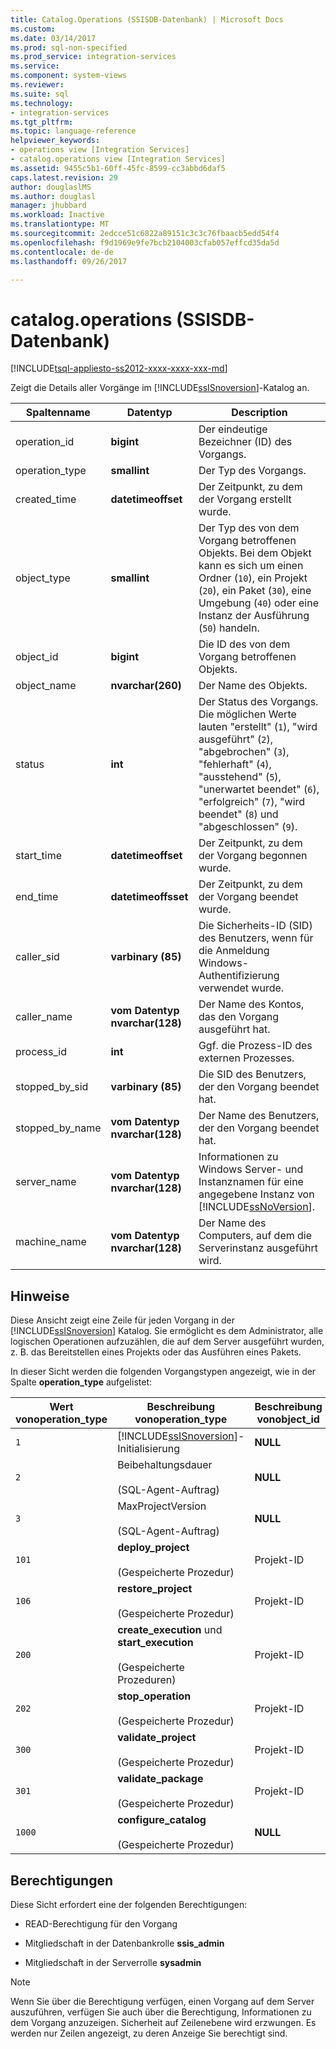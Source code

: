 ```yaml
---
title: Catalog.Operations (SSISDB-Datenbank) | Microsoft Docs
ms.custom: 
ms.date: 03/14/2017
ms.prod: sql-non-specified
ms.prod_service: integration-services
ms.service: 
ms.component: system-views
ms.reviewer: 
ms.suite: sql
ms.technology:
- integration-services
ms.tgt_pltfrm: 
ms.topic: language-reference
helpviewer_keywords:
- operations view [Integration Services]
- catalog.operations view [Integration Services]
ms.assetid: 9455c5b1-60ff-45fc-8599-cc3abbd6daf5
caps.latest.revision: 29
author: douglaslMS
ms.author: douglasl
manager: jhubbard
ms.workload: Inactive
ms.translationtype: MT
ms.sourcegitcommit: 2edcce51c6822a89151c3c3c76fbaacb5edd54f4
ms.openlocfilehash: f9d1969e9fe7bcb2104003cfab057effcd35da5d
ms.contentlocale: de-de
ms.lasthandoff: 09/26/2017

---
```

# <a name="catalogoperations-ssisdb-database"></a>catalog.operations (SSISDB-Datenbank)
[!INCLUDE[tsql-appliesto-ss2012-xxxx-xxxx-xxx-md](../../includes/tsql-appliesto-ss2012-xxxx-xxxx-xxx-md.md)]

  Zeigt die Details aller Vorgänge im [!INCLUDE[ssISnoversion](../../includes/ssisnoversion-md.md)]-Katalog an.  
  
|Spaltenname|Datentyp|Description|  
|-----------------|---------------|-----------------|  
|operation_id|**bigint**|Der eindeutige Bezeichner (ID) des Vorgangs.|  
|operation_type|**smallint**|Der Typ des Vorgangs.|  
|created_time|**datetimeoffset**|Der Zeitpunkt, zu dem der Vorgang erstellt wurde.|  
|object_type|**smallint**|Der Typ des von dem Vorgang betroffenen Objekts. Bei dem Objekt kann es sich um einen Ordner (`10`), ein Projekt (`20`), ein Paket (`30`), eine Umgebung (`40`) oder eine Instanz der Ausführung (`50`) handeln.|  
|object_id|**bigint**|Die ID des von dem Vorgang betroffenen Objekts.|  
|object_name|**nvarchar(260)**|Der Name des Objekts.|  
|status|**int**|Der Status des Vorgangs. Die möglichen Werte lauten "erstellt" (`1`), "wird ausgeführt" (`2`), "abgebrochen" (`3`), "fehlerhaft" (`4`), "ausstehend" (`5`), "unerwartet beendet" (`6`), "erfolgreich" (`7`), "wird beendet" (`8`) und "abgeschlossen" (`9`).|  
|start_time|**datetimeoffset**|Der Zeitpunkt, zu dem der Vorgang begonnen wurde.|  
|end_time|**datetimeoffsset**|Der Zeitpunkt, zu dem der Vorgang beendet wurde.|  
|caller_sid|**varbinary (85)**|Die Sicherheits-ID (SID) des Benutzers, wenn für die Anmeldung Windows-Authentifizierung verwendet wurde.|  
|caller_name|**vom Datentyp nvarchar(128)**|Der Name des Kontos, das den Vorgang ausgeführt hat.|  
|process_id|**int**|Ggf. die Prozess-ID des externen Prozesses.|  
|stopped_by_sid|**varbinary (85)**|Die SID des Benutzers, der den Vorgang beendet hat.|  
|stopped_by_name|**vom Datentyp nvarchar(128)**|Der Name des Benutzers, der den Vorgang beendet hat.|  
|server_name|**vom Datentyp nvarchar(128)**|Informationen zu Windows Server- und Instanznamen für eine angegebene Instanz von [!INCLUDE[ssNoVersion](../../includes/ssnoversion-md.md)].|  
|machine_name|**vom Datentyp nvarchar(128)**|Der Name des Computers, auf dem die Serverinstanz ausgeführt wird.|  
  
## <a name="remarks"></a>Hinweise  
 Diese Ansicht zeigt eine Zeile für jeden Vorgang in der [!INCLUDE[ssISnoversion](../../includes/ssisnoversion-md.md)] Katalog. Sie ermöglicht es dem Administrator, alle logischen Operationen aufzuzählen, die auf dem Server ausgeführt wurden, z. B. das Bereitstellen eines Projekts oder das Ausführen eines Pakets.  
  
 In dieser Sicht werden die folgenden Vorgangstypen angezeigt, wie in der Spalte **operation_type** aufgelistet:  
  
|Wert von**operation_type** |Beschreibung von**operation_type** |Beschreibung von**object_id** |Beschreibung von**object_name** |  
|-------------------------------|-------------------------------------|--------------------------------|----------------------------------|  
|`1`|[!INCLUDE[ssISnoversion](../../includes/ssisnoversion-md.md)]-Initialisierung|**NULL**|**NULL**|  
|`2`|Beibehaltungsdauer<br /><br /> (SQL-Agent-Auftrag)|**NULL**|**NULL**|  
|`3`|MaxProjectVersion<br /><br /> (SQL-Agent-Auftrag)|**NULL**|**NULL**|  
|`101`|**deploy_project**<br /><br /> (Gespeicherte Prozedur)|Projekt-ID|Projektname|  
|`106`|**restore_project**<br /><br /> (Gespeicherte Prozedur)|Projekt-ID|Projektname|  
|`200`|**create_execution** und **start_execution**<br /><br /> (Gespeicherte Prozeduren)|Projekt-ID|**NULL**|  
|`202`|**stop_operation**<br /><br /> (Gespeicherte Prozedur)|Projekt-ID|**NULL**|  
|`300`|**validate_project**<br /><br /> (Gespeicherte Prozedur)|Projekt-ID|Projektname|  
|`301`|**validate_package**<br /><br /> (Gespeicherte Prozedur)|Projekt-ID|Paketname|  
|`1000`|**configure_catalog**<br /><br /> (Gespeicherte Prozedur)|**NULL**|**NULL**||  
  
## <a name="permissions"></a>Berechtigungen  
 Diese Sicht erfordert eine der folgenden Berechtigungen:  
  
-   READ-Berechtigung für den Vorgang  
  
-   Mitgliedschaft in der Datenbankrolle **ssis_admin**  
  
-   Mitgliedschaft in der Serverrolle **sysadmin**  
  
> [!NOTE]  
>  Wenn Sie über die Berechtigung verfügen, einen Vorgang auf dem Server auszuführen, verfügen Sie auch über die Berechtigung, Informationen zu dem Vorgang anzuzeigen. Sicherheit auf Zeilenebene wird erzwungen. Es werden nur Zeilen angezeigt, zu deren Anzeige Sie berechtigt sind.  
  
  


